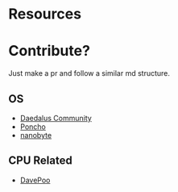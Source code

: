 # Resources

# Contribute?

Just make a pr and follow a similar md structure.

## OS

- [Daedalus Community](https://www.youtube.com/c/DaedalusCommunity)
- [Poncho](https://www.youtube.com/channel/UC15iQ_QzTPxB6yGzzifJfKA)
- [nanobyte](https://www.youtube.com/channel/UCSPIuWADJIMIf9Erf--XAsA)

## CPU Related

- [DavePoo](https://www.youtube.com/c/DavePoo)
